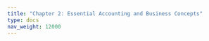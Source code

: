 ```yaml
---
title: "Chapter 2: Essential Accounting and Business Concepts"
type: docs
nav_weight: 12000
---
```

